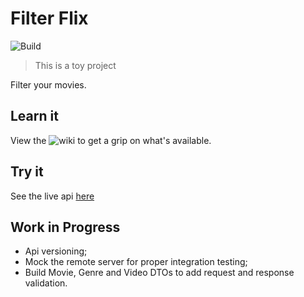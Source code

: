# Filter Flix 
![Build](https://github.com/caonUlisses/filterflix/workflows/Build/badge.svg)
> This is a toy project

Filter your movies.

## Learn it
View the ![wiki](https://github.com/caonUlisses/filterflix/wiki) to get a grip on what's available.

## Try it
See the live api [here](http://ec2-3-16-28-233.us-east-2.compute.amazonaws.com/)

## Work in Progress

* Api versioning;
* Mock the remote server for proper integration testing;
* Build Movie, Genre and Video DTOs to add request and response validation.
